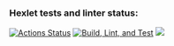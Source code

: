 ### Hexlet tests and linter status:
[![Actions Status](https://github.com/maletinchess/typescript-developer-project-81/actions/workflows/hexlet-check.yml/badge.svg)](https://github.com/maletinchess/typescript-developer-project-81/actions)
[![Build, Lint, and Test](https://github.com/maletinchess/typescript-developer-project-81/actions/workflows/my-check.yml/badge.svg)](https://github.com/maletinchess/typescript-developer-project-81/actions/workflows/my-check.yml)
<a href="https://codeclimate.com/github/maletinchess/typescript-developer-project-81/maintainability"><img src="https://api.codeclimate.com/v1/badges/ffee996d76b8bd7720dc/maintainability" /></a>
